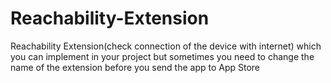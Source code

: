 # Reachability-Extension
Reachability Extension(check connection of the device with internet) which you can implement in your project but sometimes you need to change the name of the extension before you send the app to App Store
